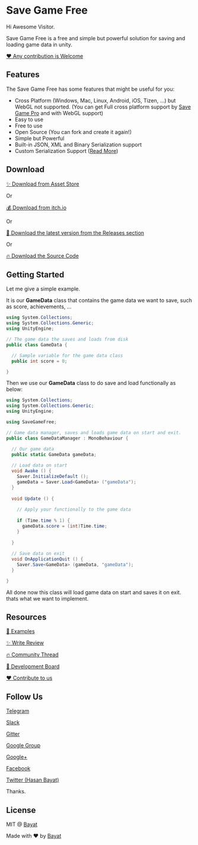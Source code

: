 # Save Game Free

Hi Awesome Visitor.

Save Game Free is a free and simple but powerful solution for saving and loading game data in unity.

[:heart: Any contribution is Welcome](https://github.com/EmpireAssets/SaveGameFree/blob/master/CONTRIBUTING.md)

## Features

The Save Game Free has some features that might be useful for you:
- Cross Platform (Windows, Mac, Linux, Android, iOS, Tizen, ...) but WebGL not supported. (You can get Full cross platform support by [Save Game Pro](https://github.com/EmpireAssets/SaveGamePro/) and with WebGL support)
- Easy to use
- Free to use
- Open Source (You can fork and create it again!)
- Simple but Powerful
- Built-in JSON, XML and Binary Serialization support
- Custom Serialization Support ([Read More](https://github.com/EmpireAssets/SaveGameFree/wiki/How-to-Create-Custom-Serializer%3F))

## Download

[:sparkles: Download from Asset Store](https://www.assetstore.unity3d.com/#!/content/81519)

Or

[:moneybag: Download from itch.io](https://bayat.itch.io/save-game-free)

Or

[:rocket: Download the latest version from the Releases section](https://github.com/EmpireAssets/SaveGameFree/releases/latest)

Or

[:fire: Download the Source Code](https://github.com/EmpireAssets/SaveGameFree/archive/master.zip)

## Getting Started

Let me give a simple example.

It is our **GameData** class that contains the game data we want to save, such as score, achievements, ...

```csharp
using System.Collections;
using System.Collections.Generic;
using UnityEngine;

// The game data the saves and loads from disk
public class GameData {

  // Sample variable for the game data class
  public int score = 0;

}
```

Then we use our **GameData** class to do save and load functionally as below:

```csharp
using System.Collections;
using System.Collections.Generic;
using UnityEngine;

using SaveGameFree;

// Game data manager, saves and loads game data on start and exit.
public class GameDataManager : MonoBehaviour {

  // Our game data
  public static GameData gameData;
  
  // Load data on start
  void Awake () {
    Saver.InitializeDefault ();
    gameData = Saver.Load<GameData> ("gameData");
  }
  
  void Update () {
    
    // Apply your functionally to the game data
    
    if (Time.time % 1) {
      gameData.score = (int)Time.time;
    }
    
  }
  
  // Save data on exit
  void OnApplicationQuit () {
    Saver.Save<GameData> (gameData, "gameData");
  }

}
```

All done now this class will load game data on start and saves it on exit. thats what we want to implement.

## Resources

[:book: Examples](https://github.com/EmpireAssets/SaveGameFree/wiki/Examples)

[:sparkles: Write Review](https://www.assetstore.unity3d.com/#!/content/81519)

[:fire: Community Thread](https://forum.unity3d.com/threads/released-empireassets-save-game-free.457658/)

[:rocket: Development Board](https://trello.com/b/lg9h77j9/empireassets-packages)

[:heart: Contribute to us](https://github.com/EmpireAssets/SaveGameFree/blob/master/CONTRIBUTING.md)

## Follow Us

[Telegram](t.me/empireassets)

[Slack](https://empireassets.slack.com)

[Gitter](https://gitter.im/EmpireAssets/Lobby)

[Google Group](https://groups.google.com/forum/#!forum/empireassets)

[Google+](https://plus.google.com/communities/108974587311747022650)

[Facebook](https://www.facebook.com/EmpireAssets-277386306024083/)

[Twitter (Hasan Bayat)](https://www.twitter.com/EmpireWorld1393)

Thanks.

## License

MIT @ [Bayat](https://github.com/EmpireWorld)

Made with :heart: by [Bayat](https://github.com/EmpireWorld)
